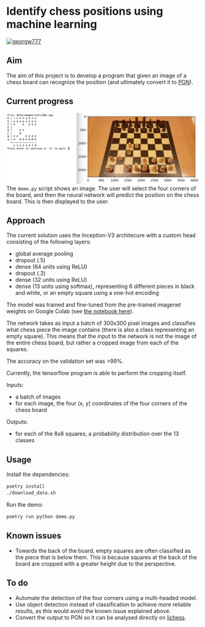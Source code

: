 # Identify chess positions using machine learning
[![georgw777](https://circleci.com/gh/georgw777/chess.svg?style=svg)](https://app.circleci.com/pipelines/github/georgw777/chess)

## Aim
The aim of this project is to develop a program that given an image of a chess board can recognize the position (and ultimately convert it to [PGN](https://en.wikipedia.org/wiki/Portable_Game_Notation)).

## Current progress
![Screenshot](screenshots/demo.png)
The `demo.py` script shows an image. The user will select the four corners of the board, and then the neural network will predict the position on the chess board. This is then displayed to the user.

## Approach
The current solution uses the Inception-V3 architecure with a custom head consisting of the following layers: 
- global average pooling
- dropout (.5)
- dense (64 units using ReLU)
- dropout (.2)
- dense (32 units using ReLU)
- dense (13 units using softmax), representing 6 different pieces in black and white, or an empty square using a one-hot encoding

The model was trained and fine-tuned from the pre-trained imagenet weights on Google Colab (see [the notebook here](train.ipynb)).

The network takes as input a batch of 300x300 pixel images and classifies what chess piece the image contains (there is also a class representing an empty square).
This means that the input to the network is not the image of the entire chess board, but rather a cropped image from each of the squares. 

The accuracy on the validation set was >99%.

Currently, the tensorflow program is able to perform the cropping itself.

Inputs:
- a batch of images
- for each image, the four (x, y) coordinates of the four corners of the chess board

Outputs:
- for each of the 8x8 squares, a probability distribution over the 13 classes

## Usage
Install the dependencies:
```bash
poetry install
./download_data.sh
```

Run the demo:
```bash
poetry run python demo.py
```

## Known issues
- Towards the back of the board, empty squares are often classified as the piece that is below them. This is because squares at the back of the board are cropped with a greater height due to the perspective.

## To do
- Automate the detection of the four corners using a multi-headed model.
- Use object detection instead of classification to achieve more reliable results, as this would avoid the known issue explained above.
- Convert the output to PGN so it can be analysed directly on [lichess](http://lichess.org).
